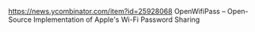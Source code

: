 https://news.ycombinator.com/item?id=25928068 OpenWifiPass – Open-Source Implementation of Apple's Wi-Fi Password Sharing